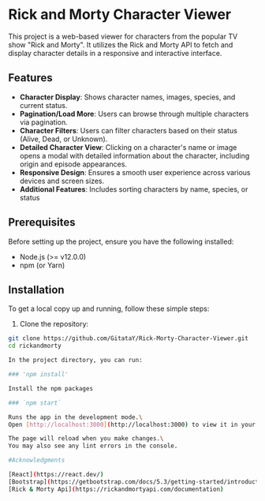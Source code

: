 # Rick and Morty Character Viewer

This project is a web-based viewer for characters from the popular TV show "Rick and Morty". It utilizes the Rick and Morty API to fetch and display character details in a responsive and interactive interface.

## Features

- **Character Display**: Shows character names, images, species, and current status.
- **Pagination/Load More**: Users can browse through multiple characters via pagination.
- **Character Filters**: Users can filter characters based on their status (Alive, Dead, or Unknown).
- **Detailed Character View**: Clicking on a character's name or image opens a modal with detailed information about the character, including origin and episode appearances.
- **Responsive Design**: Ensures a smooth user experience across various devices and screen sizes.
- **Additional Features**: Includes sorting characters by name, species, or status

## Prerequisites

Before setting up the project, ensure you have the following installed:

- Node.js (>= v12.0.0)
- npm (or Yarn)

## Installation

To get a local copy up and running, follow these simple steps:

1. Clone the repository:

```bash
git clone https://github.com/GitataY/Rick-Morty-Character-Viewer.git
cd rickandmorty

In the project directory, you can run:

### 'npm install'

Install the npm packages

### `npm start`

Runs the app in the development mode.\
Open [http://localhost:3000](http://localhost:3000) to view it in your browser.

The page will reload when you make changes.\
You may also see any lint errors in the console.

#Acknowledgments

[React](https://react.dev/)
[Bootstrap](https://getbootstrap.com/docs/5.3/getting-started/introduction/)
[Rick & Morty Api](https://rickandmortyapi.com/documentation)
```
